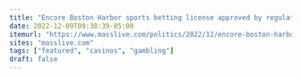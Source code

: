 ```yaml
---
title: "Encore Boston Harbor sports betting license approved by regulators"
date: 2022-12-09T09:38:39-05:00
itemurl: "https://www.masslive.com/politics/2022/12/encore-boston-harbor-sports-betting-license-application-approved-by-regulators.html"
sites: "masslive.com"
tags: ["featured", "casinos", "gambling"]
draft: false
---
```




